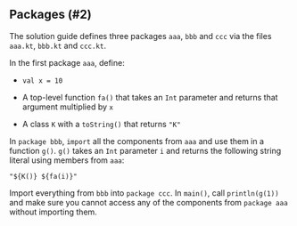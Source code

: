 ## Packages (#2)

The solution guide defines three packages `aaa`, `bbb` and `ccc` via the files
`aaa.kt`, `bbb.kt` and `ccc.kt`.

In the first package `aaa`, define:

- `val x = 10`

- A top-level function `fa()` that takes an `Int` parameter and returns that
argument multiplied by `x`

- A class `K` with a `toString()` that returns `"K"`

In `package bbb`, `import` all the components from `aaa` and use them in a
function `g()`. `g()` takes an `Int` parameter `i` and returns the following
string literal using members from `aaa`:

```
"${K()} ${fa(i)}"
```

Import everything from `bbb` into `package ccc`. In `main()`, call
`println(g(1))` and make sure you cannot access any of the components from
`package aaa` without importing them.